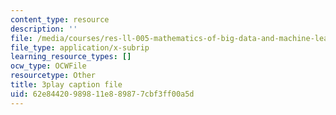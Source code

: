```yaml
---
content_type: resource
description: ''
file: /media/courses/res-ll-005-mathematics-of-big-data-and-machine-learning-january-iap-2020/62e84420989811e889877cbf3ff00a5d_tUk8o-ZbF4c.srt
file_type: application/x-subrip
learning_resource_types: []
ocw_type: OCWFile
resourcetype: Other
title: 3play caption file
uid: 62e84420-9898-11e8-8987-7cbf3ff00a5d
---
```

